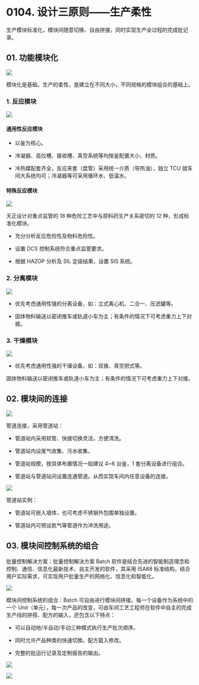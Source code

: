 # 0104. 设计三原则——生产柔性

生产模块标准化，模块间随意切换、自由拼接，同时实现生产全过程的完成批记录。

## 01. 功能模块化

![](https://raw.githubusercontent.com/dalong0514/selfstudy/master/图片链接/化工设计/2019025.PNG)

模块化是基础，生产的柔性，是建立在不同大小，不同规格的模块组合的基础上。

### 1. 反应模块

![](https://raw.githubusercontent.com/dalong0514/selfstudy/master/图片链接/化工设计/2019026.PNG)

#### 通用性反应模块

- 以釜为核心。

- 冷凝器、高位槽、接收槽、真空系统等均按釜配置大小、材质。

- 冷热媒配套齐全，反应夹套（盘管）采用统一介质（导热油），独立 TCU 就车间大系统均可；冷凝器等可采用循环水、低温水。

#### 特殊反应模块

![](https://raw.githubusercontent.com/dalong0514/selfstudy/master/图片链接/化工设计/2019027.PNG)

天正设计对重点监管的 18 种危险工艺中与原料药生产关系密切的 12 种，形成标准化模块。

- 充分分析反应危险性及物料危险性。

- 设置 DCS 控制系统符合重点监管要求。

- 根据 HAZOP 分析及 SIL 定级结果，设置 SIS 系统。

### 2. 分离模块

![](https://raw.githubusercontent.com/dalong0514/selfstudy/master/图片链接/化工设计/2019028.PNG)

- 优先考虑通用性强的分离设备，如：立式离心机、二合一、压滤罐等。

- 固体物料输送以密闭推车或轨道小车为主；有条件的情况下可考虑重力上下对接。

### 3. 干燥模块

![](https://raw.githubusercontent.com/dalong0514/selfstudy/master/图片链接/化工设计/2019019.PNG)

- 优先考虑通用性强的干燥设备，如：双锥、真空把式等。

固体物料输送以密闭推车或轨道小车为主；有条件的情况下可考虑重力上下对接。

## 02. 模块间的连接

![](https://raw.githubusercontent.com/dalong0514/selfstudy/master/图片链接/化工设计/2019029.PNG)

管道连接，采用管道站：

- 管道站内采用软管、快接切换灵活，方便清洗。

- 管道站内设尾气收集、污水收集。
- 管道站规模，按具体布置情况一般建议 4~6 台釜，1 套分离设备进行组合。
- 管道站与管道站间设置连通管道。从而实现车间内任意设备的连接。

![](https://raw.githubusercontent.com/dalong0514/selfstudy/master/图片链接/化工设计/2019030.PNG)

管道站实例：

- 管道站可嵌入墙体，也可考虑不锈钢外包围单独设置。

- 管道站内可预设氮气等管道作为冲洗用途。

## 03. 模块间控制系统的组合

批量控制解决方案：批量控制解決方案 Batch 软件是结合先进的智能制造理念和控制、通信、信息化最新技术、自主开发的软件，其采用 ISA88 标准结构，结合用户实际需求，可实现用户批量生产的网络化、信息化和智能化。

![](https://raw.githubusercontent.com/dalong0514/selfstudy/master/图片链接/化工设计/2019031.PNG)

模块间控制系统的组合：Batch 可自由进行模块间拼接。每一个设备作为系统中的一个 Unit（单元），每一次产品的改变，可由车间工艺工程师在软件中自主的完成生产线的拼搭、配方的输入，还包含以下特点：

- 可以自动地/半自动/手动三种模式执行生产批次顺序。

- 同时允许产品种类的快速切換，配方载入修改。
- 完整的批运行记录及定制报告的输出。

![](https://raw.githubusercontent.com/dalong0514/selfstudy/master/图片链接/化工设计/2019032.PNG)

![](https://raw.githubusercontent.com/dalong0514/selfstudy/master/图片链接/化工设计/2019033.PNG)
